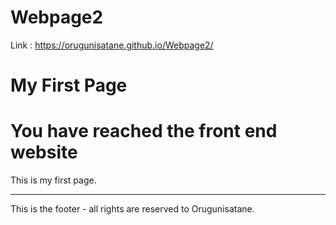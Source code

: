 # Webpage2

Link : https://orugunisatane.github.io/Webpage2/

<html>
    <head>
    </head>
    <body>
        <h1>My First Page</h1>
        <h1>You have reached the front end website</h1>
        <p>This is my first page.</p>
        <hr>
        <p>This is the footer - all rights are reserved to Orugunisatane.</p>
    </body>
</html>
